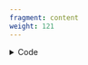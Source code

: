 ```yaml
---
fragment: content
weight: 121
---
```


<details><summary>Code</summary>

```
+++
fragment = "item"
#disabled = false
date = "2017-10-04"
weight = 120
background = "secondary"
align = "center"

title = "Item Fragment Image Only"
#subtitle = ""

# Subtitle pre and post item
#pre = ""
#post = ""

[asset]
  image = "screenshot.png"
+++
```
</details>
